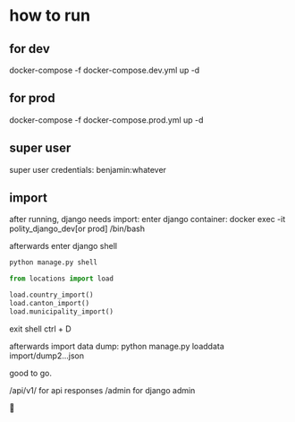 # how to run

## for dev
docker-compose -f docker-compose.dev.yml up -d

## for prod
docker-compose -f docker-compose.prod.yml up -d

## super user
super user credentials: benjamin:whatever


## import
after running, django needs import:
enter django container:
docker exec -it polity_django_dev[or prod] /bin/bash

afterwards enter django shell

```python
python manage.py shell
```

```python
from locations import load

load.country_import()
load.canton_import()
load.municipality_import()
```

exit shell ctrl + D

afterwards import data dump:
python manage.py loaddata import/dump2...json

good to go.

/api/v1/ for api responses
/admin for django admin

👋